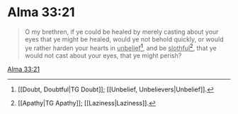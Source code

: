 # Alma 33:21

> O my brethren, if ye could be healed by merely casting about your eyes that ye might be healed, would ye not behold quickly, or would ye rather harden your hearts in <u>unbelief</u>[^a], and be <u>slothful</u>[^b], that ye would not cast about your eyes, that ye might perish?

[Alma 33:21](https://www.churchofjesuschrist.org/study/scriptures/bofm/alma/33?lang=eng&id=p21#p21)


[^a]: [[Doubt, Doubtful|TG Doubt]]; [[Unbelief, Unbelievers|Unbelief]].  
[^b]: [[Apathy|TG Apathy]]; [[Laziness|Laziness]].  
